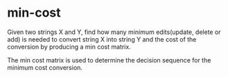 # min-cost

Given two strings X and Y, find how many minimum edits(update, delete or add) is needed to convert string X into string Y and the cost of
the conversion by producing a min cost matrix.

The min cost matrix is used to determine the decision sequence for the minimum cost conversion.
